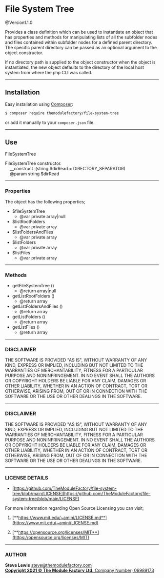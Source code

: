# File System Tree

@Version1.1.0

Provides a class definition which can be used to instantiate an object that has properties and methods for manipulating lists of all the subfolder nodes and files contained within subfolder nodes for a defined parent directory.  The specific parent directory can be passed as an optional argument to the object constructor.

If no directory path is supplied to the object constructor when the object is instantiated, the new object defaults to the directory of the local host system from where the php CLI was called.

***

## Installation
Easy installation using [Composer](https://getcomposer.org/):

```bash
$ composer require themodulefactory/file-system-tree
```

or add it manually to your `composer.json` file.

***

## Use
FileSystemTree

FileSystemTree constructor.<br>
&nbsp;&nbsp;&nbsp;&nbsp;__construct&nbsp;&nbsp;(string $dirRead = DIRECTORY_SEPARATOR)<br>
&nbsp;&nbsp;&nbsp;&nbsp;@param string $dirRead

***

### Properties
The object has the following properties;
* \$fileSystemTree
    * \@var private array|null
* \$listRootFolders
    * \@var private array
* \$listFoldersAndFiles
    * \@var private array
* \$listFolders
    * \@var private array
* \$listFiles
    * \@var private array

***

### Methods
* getFileSystemTree ()
    * \@return array|null
* getListRootFolders ()
    * \@return array
* getListFoldersAndFiles ()
    * \@return array
* getListFolders ()
    * \@return array
* getListFiles ()
    * \@return array

***
### **DISCLAIMER**<br>
THE SOFTWARE IS PROVIDED "AS IS", WITHOUT WARRANTY OF ANY KIND, EXPRESS OR IMPLIED, INCLUDING BUT NOT LIMITED
TO THE WARRANTIES OF MERCHANTABILITY, FITNESS FOR A PARTICULAR PURPOSE AND NONINFRINGEMENT. IN NO EVENT SHALL
THE AUTHORS OR COPYRIGHT HOLDERS BE LIABLE FOR ANY CLAIM, DAMAGES OR OTHER LIABILITY, WHETHER IN AN ACTION OF
CONTRACT, TORT OR OTHERWISE, ARISING FROM, OUT OF OR IN CONNECTION WITH THE SOFTWARE OR THE USE OR OTHER
DEALINGS IN THE SOFTWARE.

***
### **DISCLAIMER**<br>
THE SOFTWARE IS PROVIDED "AS IS", WITHOUT WARRANTY OF ANY KIND, EXPRESS OR IMPLIED, INCLUDING BUT NOT LIMITED
TO THE WARRANTIES OF MERCHANTABILITY, FITNESS FOR A PARTICULAR PURPOSE AND NONINFRINGEMENT. IN NO EVENT SHALL
THE AUTHORS OR COPYRIGHT HOLDERS BE LIABLE FOR ANY CLAIM, DAMAGES OR OTHER LIABILITY, WHETHER IN AN ACTION OF
CONTRACT, TORT OR OTHERWISE, ARISING FROM, OUT OF OR IN CONNECTION WITH THE SOFTWARE OR THE USE OR OTHER
DEALINGS IN THE SOFTWARE.

***
### **LICENSE DETAILS**
* [https://github.com/TheModuleFactory/file-system-tree/blob/main/LICENSE](https://github.com/TheModuleFactory/file-system-tree/blob/main/LICENSE)

For more information regarding Open Source Licensing you can visit;<br>
1. [**https://www.mit.edu/~amini/LICENSE.md**](https://www.mit.edu/~amini/LICENSE.md)

2. [**https://opensource.org/licenses/MIT**](https://opensource.org/licenses/MIT)

***
### **AUTHOR**
**Steve Lewis** <steve@themodulefactory.com><br>
[**Copyright 2021 &copy; The Module Factory Ltd.** Company Number; 09989173](https://www.themodulefactory.com)
